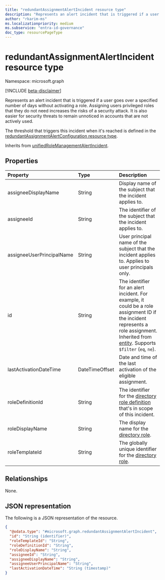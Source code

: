 ```yaml
---
title: "redundantAssignmentAlertIncident resource type"
description: "Represents an alert incident that is triggered if a user goes over a specified number of days without activating a role."
author: "rkarim-ms"
ms.localizationpriority: medium
ms.subservice: "entra-id-governance"
doc_type: resourcePageType
---
```


# redundantAssignmentAlertIncident resource type

Namespace: microsoft.graph

[!INCLUDE [beta-disclaimer](../../includes/beta-disclaimer.md)]

Represents an alert incident that is triggered if a user goes over a specified number of days without activating a role. Assigning users privileged roles that they do not need increases the risks of a security attack. It is also easier for security threats to remain unnoticed in accounts that are not actively used.

The threshold that triggers this incident when it's reached is defined in the [redundantAssignmentAlertConfiguration resource type](redundantassignmentalertconfiguration.md).

Inherits from [unifiedRoleManagementAlertIncident](../resources/unifiedrolemanagementalertincident.md).

## Properties
|Property|Type|Description|
|:---|:---|:---|
|assigneeDisplayName|String|Display name of the subject that the incident applies to.|
|assigneeId|String|The identifier of the subject that the incident applies to.|
|assigneeUserPrincipalName|String|User principal name of the subject that the incident applies to. Applies to user principals only. |
|id|String|The identifier for an alert incident. For example, it could be a role assignment ID if the incident represents a role assignment. Inherited from [entity](../resources/entity.md). Supports `$filter` (`eq`, `ne`).|
|lastActivationDateTime|DateTimeOffset|Date and time of the last activation of the eligible assignment.|
|roleDefinitionId|String|The identifier for the [directory role definition](unifiedroledefinition.md) that's in scope of this incident.|
|roleDisplayName|String|The display name for the [directory role](unifiedroledefinition.md).|
|roleTemplateId|String|The globally unique identifier for the [directory role](unifiedroledefinition.md).|

## Relationships
None.

## JSON representation
The following is a JSON representation of the resource.
<!-- {
  "blockType": "resource",
  "keyProperty": "id",
  "@odata.type": "microsoft.graph.redundantAssignmentAlertIncident",
  "baseType": "microsoft.graph.unifiedRoleManagementAlertIncident",
  "openType": false
}
-->
``` json
{
  "@odata.type": "#microsoft.graph.redundantAssignmentAlertIncident",
  "id": "String (identifier)",
  "roleTemplateId": "String",
  "roleDefinitionId": "String",
  "roleDisplayName": "String",
  "assigneeId": "String",
  "assigneeDisplayName": "String",
  "assigneeUserPrincipalName": "String",
  "lastActivationDateTime": "String (timestamp)"
}
```

